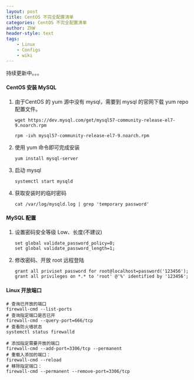 ```yaml
---
layout: post
title: CentOS 不完全配置清单
categories: CentOS 不完全配置清单
author: ZhW
header-style: text
tags: 
    - Linux
    - Configs
    - wiki
---
```


持续更新中。。。

#### CentOS 安装 MySQL

1. 由于CentOS 的 yum 源中没有 mysql，需要到 mysql 的官网下载 yum repo 配置文件。

   ```shell
   wget https://dev.mysql.com/get/mysql57-community-release-el7-9.noarch.rpm
   
   rpm -ivh mysql57-community-release-el7-9.noarch.rpm
   ```

2. 使用 yum 命令即可完成安装

   ```shell
   yum install mysql-server
   ```

3. 启动 mysql

   ```shell
   systemctl start mysqld
   ```

4. 获取安装时的临时密码

   ```shell
   cat /var/log/mysqld.log | grep 'temporary password'
   ```

#### MySQL 配置

1. 设置密码安全等级 Low、长度(不建议)
   ```mysql
   set global validate_password_policy=0;
   set global validate_password_length=1;
   ```

2. 修改密码、开放 root 远程登陆
   ```mysql
   grant all priviset password for root@localhost=password('123456');
   grant all privileges on *.* to 'root' @'%' identified by '123456';
   ```

#### Linux 开放端口

```shell
# 查询已开放的端口
firewall-cmd --list-ports
# 查询指定端口是否已开
firewall-cmd --query-port=666/tcp
# 查看防火墙状态
systemctl status firewalld

# 添加指定需要开放的端口
firewall-cmd --add-port=3306/tcp --permanent
# 重载入添加的端口：
firewall-cmd --reload
# 移除指定端口：
firewall-cmd --permanent --remove-port=3306/tcp
```
